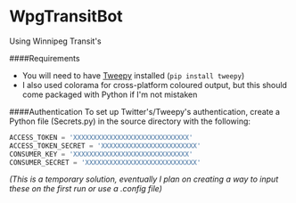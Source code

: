 # WpgTransitBot
Using Winnipeg Transit's 

####Requirements
- You will need to have [Tweepy](https://github.com/tweepy/tweepy) installed (`pip install tweepy`)
- I also used colorama for cross-platform coloured output, but this should come packaged with Python if I'm not mistaken


####Authentication
To set up Twitter's/Tweepy's authentication, create a Python file (Secrets.py) in the source directory with the following:

```python
ACCESS_TOKEN = 'XXXXXXXXXXXXXXXXXXXXXXXXXXXXX'
ACCESS_TOKEN_SECRET = 'XXXXXXXXXXXXXXXXXXXXXXXX'
CONSUMER_KEY = 'XXXXXXXXXXXXXXXXXXXXXXXXXXXXX'
CONSUMER_SECRET = 'XXXXXXXXXXXXXXXXXXXXXXXXXXXX'
```

<i>(This is a temporary solution, eventually I plan on creating a way to input these on the first run or use a .config file)</i>
